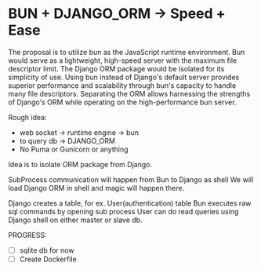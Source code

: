 # BUN + DJANGO_ORM -> Speed + Ease

The proposal is to utilize bun as the JavaScript runtime environment. Bun would serve as a lightweight, high-speed server with the maximum file descriptor limit. The Django ORM package would be isolated for its simplicity of use. Using bun instead of Django's default server provides superior performance and scalability through bun's capacity to handle many file descriptors. Separating the ORM allows harnessing the strengths of Django's ORM while operating on the high-performance bun server.

Rough idea:

 - web socket -> runtime engine -> bun
 - to query db -> DJANGO_ORM
 - No Puma or Gunicorn or anything

Idea is to isolate ORM package from Django.

SubProcess communication will happen from Bun to Django as shell
We will load Django ORM in shell and magic will happen there.

Django creates a table, for ex. User(authentication) table
Bun executes raw sql commands by opening sub process
User can do read queries using Django shell on either master or slave db.

PROGRESS:
 - [ ] sqlite db for now
 - [ ] Create Dockerfile
